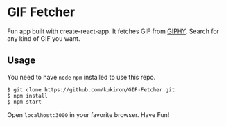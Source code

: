 # GIF Fetcher

Fun app built with create-react-app. It fetches GIF from [GIPHY](https://giphy.com). Search for any kind of GIF you want.

## Usage
You need to have <code>node</code> <code>npm</code> installed to use this repo.

```
$ git clone https://github.com/kukiron/GIF-Fetcher.git
$ npm install
$ npm start
```

Open ```localhost:3000``` in your favorite browser. Have Fun!
